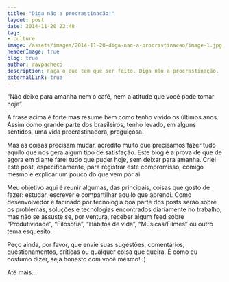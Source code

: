 ```yaml
---
title: "Diga não a procrastinação!"
layout: post
date: 2014-11-20 22:48
tag:
- culture
image: /assets/images/2014-11-20-diga-nao-a-procrastinacao/image-1.jpg
headerImage: true
blog: true
author: ravpacheco
description: Faça o que tem que ser feito. Diga não a procrastinação.
externalLink: true
---
```


<span class="evidence">“Não deixe para amanha nem o café, nem a atitude que você pode tomar hoje”</span>

A frase acima é forte mas resume bem como tenho vivido os últimos anos. Assim como grande parte dos brasileiros, tenho levado, em alguns sentidos, uma vida procrastinadora, preguiçosa.

Mas as coisas precisam mudar, acredito muito que precisamos fazer tudo aquilo que nos gera algum tipo de satisfação.
Este blog é a prova de que de agora em diante farei tudo que puder hoje, sem deixar para amanha.
Criei este post, especificamente, para registrar este compromisso, comigo mesmo e explicar um pouco do que vem por ai.

Meu objetivo aqui é reunir algumas, das principais, coisas que gosto de fazer: estudar, escrever e compartilhar aquilo que aprendi.
Como desenvolvedor e facinado por tecnologia boa parte dos posts serão sobre os problemas, soluções e tecnologias encontrados diariamente no trabalho, mas não se assuste se, por ventura, receber algum feed sobre “Produtividade”, “Filosofia”, “Hábitos de vida”, “Músicas/Filmes” ou outro tema esquesito.

Peço ainda, por favor, que envie suas sugestões, comentários, questionamentos, críticas ou qualquer coisa que queira.
É como eu costumo dizer, seja honesto com você mesmo! :)

Até mais…
